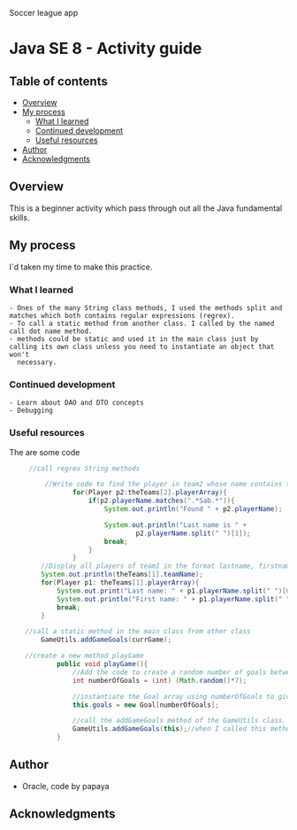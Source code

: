 Soccer league app

# Java SE 8 - Activity guide

## Table of contents

- [Overview](#overview)
- [My process](#my-process)
  - [What I learned](#what-i-learned)
  - [Continued development](#continued-development)
  - [Useful resources](#useful-resources)
- [Author](#author)
- [Acknowledgments](#acknowledgments)

## Overview
This is a beginner activity which pass through out all the Java fundamental skills.


## My process
I`d taken my time to make this practice.


### What I learned

    - Ones of the many String class methods, I used the methods split and matches which both contains regular expressions (regrex).
    - To call a static method from another class. I called by the named call dot name method.
    - methods could be static and used it in the main class just by calling its own class unless you need to instantiate an object that won't
      necessary.


### Continued development
    - Learn about DAO and DTO concepts
    - Debugging


### Useful resources


The are some code

```Java code
     //call regrex String methods

         //Write code to find the player in team2 whose name contains the string “Sab”.
                for(Player p2:theTeams[2].playerArray){
                    if(p2.playerName.matches(".*Sab.*")){
                        System.out.println("Found " + p2.playerName);

                        System.out.println("Last name is " +
                                p2.playerName.split(" ")[1]);
                        break;
                    }
                }
        //Display all players of team1 in the format lastname, firstname.
        System.out.println(theTeams[1].teamName);
        for(Player p1: theTeams[1].playerArray){
            System.out.print("Last name: " + p1.playerName.split(" ")[0]);
            System.out.println("First name: " + p1.playerName.split(" ")[1]);
            break;
        }

    //call a static method in the main class from other class
        GameUtils.addGameGoals(currGame);

    //create a new method playGame
            public void playGame(){
                //Add the code to create a random number of goals between 0 and 6
                int numberOfGoals = (int) (Math.random()*7);

                //instantiate the Goal array using numberOfGoals to give it the correct number of elements.
                this.goals = new Goal[numberOfGoals];

                //call the addGameGoals method of the GameUtils class.
                GameUtils.addGameGoals(this);//when I called this method I'd surprised inserting a class  by just using this.
            }

```

## Author

- Oracle, code by papaya

## Acknowledgments
